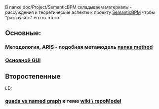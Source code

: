 В папке doc/Project/SemanticBPM складываем материалы - рассуждения и теоретические аспекты к проекту [SemanticBPM](https://github.com/bpmbpm/SemanticBPM) чтобы "разгрузить" его от этого.  
## Основные:
### Методология, ARIS - подобная метамодель [папка method](https://github.com/bpmbpm/doc/blob/main/Project/SemanticBPM/method/README.md)
### [Основной GUI](design/mainGUI.md)

## Второстепенные
LD:

### [quads vs named graph](GPT_quads_vs_named_graph.md) к теме [wiki \ repoModel](https://github.com/bpmbpm/SemanticBPM/wiki/%D0%9C%D0%B5%D1%82%D0%B0%D0%BC%D0%BE%D0%B4%D0%B5%D0%BB%D1%8C-%D0%BF%D1%80%D0%BE%D1%86%D0%B5%D1%81%D1%81%D0%BE%D0%B2)
